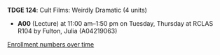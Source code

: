 **TDGE 124**: Cult Films: Weirdly Dramatic (4 units)

- **A00** (Lecture) at 11:00 am–1:50 pm on Tuesday, Thursday at RCLAS R104 by Fulton, Julia (A04219063)

[Enrollment numbers over time](./TDGE124.tsv)

